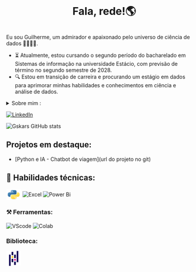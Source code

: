 
<div id="user-content-toc">
  <ul align="center">
  <summary><h1 style="display: inline-block"> Fala, rede!🌎</h1></summary>
</div>

<p>
  Eu sou Guilherme, um admirador e apaixonado pelo universo de ciência de dados 👩🏻‍💻🤖.

  - ⏳ Atualmente, estou cursando o segundo período do bacharelado em Sistemas  de informação na universidade Estácio, com previsão de término  no segundo semestre de 2028.
  - 🔍 Estou em transição de carreira e procurando um estágio em dados para aprimorar minhas habilidades e conhecimentos em ciência e análise de dados.
</p>

<!-- Dropdown -->
<details>
  <summary> Sobre mim :</summary>

  - 📍 Tenho 24 anos e atualmente resido  em Campinas, SP. Meu nível atual de inglês é considerado B1, certificado pela "EF Set" que traz uma prova alinhada com o quadro Europeu de referência.
  - 📌 Construindo habilidades em excel, python e power BI, com objetivo de construir  uma base sólida para trabalhar com dados, desde a coleta e armazenamento até a análise e visualização.
  - 🤖 Paralelamente, estou explorando o campo da Inteligência Artificial, focando em técnicas de “engenharia de prompt” para a otimização de geração de insights. O livro "Inteligência Artificial e Chat GPT" de Fabrício Carraro tem sido meu guia fundamental na minha jornada.
 - ☘️ Gosto de sempre estar atento as informações, sempre lendo e buscando informações que contribuam para meu crescimento profissional e pessoal.
</details>


[![LinkedIn](https://img.shields.io/badge/LinkedIn-0077B5?style=for-the-badge&logo=linkedin&logoColor=white)](https://www.linkedin.com/in/guilhermescardazi/?originalSubdomain=br)

![Gskars GitHub stats](https://github-readme-stats.vercel.app/api?username=Gskars&show_icons=true&theme=merko)

## Projetos em destaque:
- [Python e IA - Chatbot de viagem](url do projeto no git)

## 🚀 Habilidades técnicas:
<div style="flex-basis: 48%;">
<img align="center" alt="Python" height="30" width="40" src="https://raw.githubusercontent.com/devicons/devicon/master/icons/python/python-original.svg">
 <img align="center" alt="Excel" height="30" width="150" src="https://img.shields.io/badge/Microsoft_Excel-217346?style=for-the-badge&logo=microsoft-excel&logoColor=white">
  <img align="center" alt="Power Bi" height="30" width="150" src="https://img.shields.io/badge/power_bi-F2C811?style=for-the-badge&logo=powerbi&logoColor=black">
  </div>
  
 
  <div style="flex-basis: 48%;">
    <h3> ⚒️ Ferramentas:</h3>
    <img align="center" alt="VScode" height="30" width="40" src="https://cdn.jsdelivr.net/gh/devicons/devicon/icons/vscode/vscode-original.svg">
    <img align="center" alt="Colab" height="30" width="100" src="https://img.shields.io/badge/Colab-F9AB00?style=for-the-badge&logo=googlecolab&color=525252">
  </div>
 
  <div style="flex-basis: 48%;">
    <h3>Biblioteca:</h3>
    <img align="center" alt="Pandas" src="https://raw.githubusercontent.com/devicons/devicon/2ae2a900d2f041da66e950e4d48052658d850630/icons/pandas/pandas-original.svg" alt="pandas" width="40" height="40"/>
  </div>
